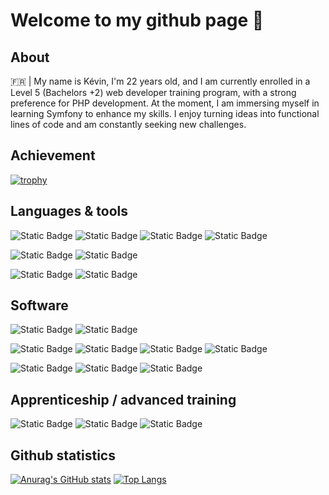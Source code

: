 # Welcome to my github page 👋

## About
🇫🇷 | My name is Kévin, I'm 22 years old, and I am currently enrolled in a Level 5 (Bachelors +2) web developer training program, with a strong preference for PHP development. At the moment, I am immersing myself in learning Symfony to enhance my skills. I enjoy turning ideas into functional lines of code and am constantly seeking new challenges.

## Achievement
[![trophy](https://github-profile-trophy.vercel.app/?username=FedZilla)](https://github.com/ryo-ma/github-profile-trophy)

## Languages & tools
![Static Badge](https://img.shields.io/badge/HTML-black?logo=HTML5)
![Static Badge](https://img.shields.io/badge/CSS-black?logo=css3)
![Static Badge](https://img.shields.io/badge/JavaScript-black?logo=javascript)
![Static Badge](https://img.shields.io/badge/PHP-black?logo=php)

![Static Badge](https://img.shields.io/badge/Symfony-black?logo=symfony)
![Static Badge](https://img.shields.io/badge/wordpress-black?logo=wordpress)

![Static Badge](https://img.shields.io/badge/mysql-black?logo=mysql)
![Static Badge](https://img.shields.io/badge/phpmyadmin-black?logo=phpmyadmin)


## Software
![Static Badge](https://img.shields.io/badge/Visual%20Studio%20Code-black?logo=visualstudiocode)
![Static Badge](https://img.shields.io/badge/PHPStorm-black?logo=phpstorm)

![Static Badge](https://img.shields.io/badge/Adobe%20XD-black?logo=adobexd)
![Static Badge](https://img.shields.io/badge/Adobe%20Photoshop-black?logo=adobephotoshop)
![Static Badge](https://img.shields.io/badge/Adobe%20Premiere%20Pro-black?logo=adobepremierepro)
![Static Badge](https://img.shields.io/badge/Adobe%20After%20Effects-black?logo=adobeaftereffects)

![Static Badge](https://img.shields.io/badge/windows-black?logo=windows)
![Static Badge](https://img.shields.io/badge/linux-black?logo=linux)
![Static Badge](https://img.shields.io/badge/github-black?logo=github)

## Apprenticeship / advanced training
![Static Badge](https://img.shields.io/badge/PHP-black?logo=php)
![Static Badge](https://img.shields.io/badge/Symfony-black?logo=symfony)
![Static Badge](https://img.shields.io/badge/Adobe%20XD-black?logo=adobexd)

## Github statistics
[![Anurag's GitHub stats](https://github-readme-stats.vercel.app/api?username=FedZilla&show_icons=true)](https://github.com/anuraghazra/github-readme-stats)
[![Top Langs](https://github-readme-stats.vercel.app/api/top-langs/?username=FedZilla)](https://github.com/anuraghazra/github-readme-stats)

